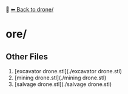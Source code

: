 📁 [⬅ Back to drone/](../README.md)

# ore/


## Other Files
1. [excavator drone.stl](./excavator drone.stl)
2. [mining drone.stl](./mining drone.stl)
3. [salvage drone.stl](./salvage drone.stl)